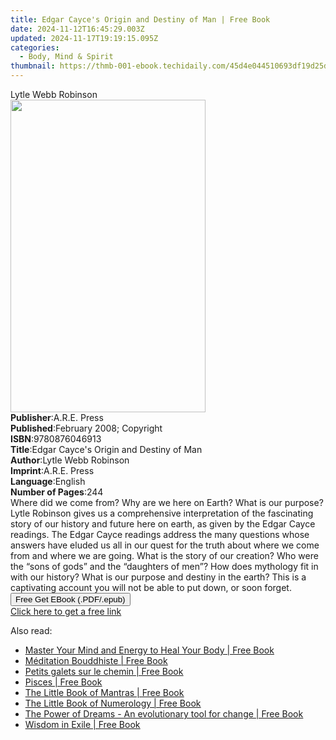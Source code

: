 ```yaml
---
title: Edgar Cayce's Origin and Destiny of Man | Free Book
date: 2024-11-12T16:45:29.003Z
updated: 2024-11-17T19:19:15.095Z
categories:
  - Body, Mind & Spirit
thumbnail: https://thmb-001-ebook.techidaily.com/45d4e044510693df19d25dad13a60aa2c793124908b958b4a5f62931aa531578.jpg
---
```

<main id="book-container">
  <div class="flex flex-col">
    <div class="book-brief flex-1 py-6 px-4 sm:p-6 md:py-10 md:px-8">
      <!-- brief-->
      <div class="book-brief-main">Lytle Webb Robinson</div>
    </div>
    <div
      class="book-meta-info flex-1 grid gap-4 col-start-1 col-end-3 row-start-1 sm:mb-6 sm:grid-cols-4 lg:gap-6 lg:col-start-2 lg:row-end-6 lg:row-span-6 lg:mb-0"
    >
      <div
        class="book-meta-info-left place-content-center mt-4 p-4 text-sm leading-6 col-start-2 col-span-2 dark:text-slate-400"
      >
        <img
          class="w-full h-500 object-cover rounded-lg sm:h-255 sm:col-span-2 lg:col-span-full"
          src="https://img-001-ebook.techidaily.com/b697ff88551e0b7e2903d481cc85460b94d1aea9b874f94e5e0b4094477cb301.jpg"
          alt=""
          width="312"
          height="500"
        />
      </div>
      <div
        class="book-meta-info-right mt-2 col-start-1 row-start-2 col-span-3 self-center"
      >
        <!-- meta data  -->
        <div class="flex flex-col px-4 md:px-8">
          <div class="flex-1">
            <strong>Publisher</strong>:<span class="px-2">A.R.E. Press</span>
          </div>
          <div class="flex-1">
            <strong>Published</strong>:<span class="px-2"
              >February 2008; Copyright</span
            >
          </div>
          <div class="flex-1">
            <strong>ISBN</strong>:<span class="px-2">9780876046913</span>
          </div>
          <div class="flex-1">
            <strong>Title</strong>:<span class="px-2"
              >Edgar Cayce&#39;s Origin and Destiny of Man</span
            >
          </div>
          <div class="flex-1">
            <strong>Author</strong>:<span class="px-2"
              >Lytle Webb Robinson</span
            >
          </div>
          <div class="flex-1">
            <strong>Imprint</strong>:<span class="px-2">A.R.E. Press</span>
          </div>
          <div class="flex-1">
            <strong>Language</strong>:<span class="px-2">English</span>
          </div>
          <div class="flex-1">
            <strong>Number of Pages</strong>:<span class="px-2">244</span>
          </div>
        </div>
      </div>
    </div>
    <div class="book-description flex-1 py-6 px-4 sm:p-6 md:py-10 md:px-8">
      <div class="book-description-main">
        <div accordion-content="" id="description">
          Where did we come from? Why are we here on Earth? What is our purpose?
          Lytle Robinson gives us a comprehensive interpretation of the
          fascinating story of our history and future here on earth, as given by
          the Edgar Cayce readings. The Edgar Cayce readings address the many
          questions whose answers have eluded us all in our quest for the truth
          about where we come from and where we are going. What is the story of
          our creation? Who were the “sons of gods” and the “daughters of men”?
          How does mythology fit in with our history? What is our purpose and
          destiny in the earth? This is a captivating account you will not be
          able to put down, or soon forget.
        </div>
      </div>
    </div>
    <div class="book-excerpts flex-1 py-6 px-4 sm:p-6 md:py-10 md:px-8"></div>
    <div
      class="book-about-author flex-1 py-6 px-4 sm:p-6 md:py-10 md:px-8"
    ></div>
    <div class="book-free-get flex-1 py-6 px-4 sm:p-6 md:py-10 md:px-8">
      <button
        id="btn-free-get"
        class="bg-blue-500 hover:bg-blue-700 text-white font-bold py-2 px-4 rounded"
      >
        Free Get EBook (.PDF/.epub)
      </button>
      <div id="countdown-display" class="px-2 text-lg mt-2"></div>
      <a
        id="free-link"
        class="hidden bg-blue-500 hover:bg-blue-700 text-white font-bold py-2 px-4 rounded"
        href="https://www.ebooks.com/en-us/book/96370932/edgar-cayce-s-origin-and-destiny-of-man/lytle-webb-robinson/"
        target="_blank"
        >Click here to get a free link</a
      >
    </div>
    <script>
      let countdownTime = 0;
      let countdownInterval = null;
      document
        .getElementById('btn-free-get')
        .addEventListener('click', startCountdown);
      function startCountdown() {
        countdownTime = new Date().getTime() + 60000 * 3;
        countdownInterval = setInterval(updateCountdown, 1000);
        document.getElementById('btn-free-get').disabled = true;
        document
          .getElementById('btn-free-get')
          .classList.add('bg-gray-500', 'cursor-not-allowed');
      }
      function updateCountdown() {
        let currentTime = new Date().getTime();
        let timeLeft = countdownTime - currentTime;
        let secondsLeft = Math.floor(timeLeft / 1000);
        document.getElementById('countdown-display').innerHTML =
          `Remaining time: ${secondsLeft} seconds.`;
        if (secondsLeft <= 0) {
          clearInterval(countdownInterval);
          document.getElementById('btn-free-get').classList.add('hidden');
          document.getElementById('free-link').classList.remove('hidden');
          document.getElementById('countdown-display').innerHTML = '';
        }
      }
    </script>
  </div>
</main>

<ins class="adsbygoogle"
      style="display:block"
      data-ad-client="ca-pub-7571918770474297"
      data-ad-slot="8358498916"
      data-ad-format="auto"
      data-full-width-responsive="true"></ins>
    

<span class="atpl-alsoreadstyle">Also read:</span>
<div><ul>
<li><a href="https://novels-ebooks.techidaily.com/211145113-9781801292221-master-your-mind-and-energy-to-heal-your-body/"><u>Master Your Mind and Energy to Heal Your Body | Free Book</u></a></li>
<li><a href="https://novels-ebooks.techidaily.com/211143092-9791093883526-meditation-bouddhiste/"><u>Méditation Bouddhiste | Free Book</u></a></li>
<li><a href="https://novels-ebooks.techidaily.com/211143084-9791093883625-petits-galets-sur-le-chemin/"><u>Petits galets sur le chemin | Free Book</u></a></li>
<li><a href="https://novels-ebooks.techidaily.com/211145175-9781804530412-pisces/"><u>Pisces | Free Book</u></a></li>
<li><a href="https://novels-ebooks.techidaily.com/211145132-9781800693159-the-little-book-of-mantras/"><u>The Little Book of Mantras | Free Book</u></a></li>
<li><a href="https://novels-ebooks.techidaily.com/211145134-9781800693135-the-little-book-of-numerology/"><u>The Little Book of Numerology | Free Book</u></a></li>
<li><a href="https://novels-ebooks.techidaily.com/211142959-9781916544031-the-power-of-dreams-an-evolutionary-tool-for-change/"><u>The Power of Dreams - An evolutionary tool for change | Free Book</u></a></li>
<li><a href="https://novels-ebooks.techidaily.com/211143075-9782360170227-wisdom-in-exile/"><u>Wisdom in Exile | Free Book</u></a></li>
</ul></div>


